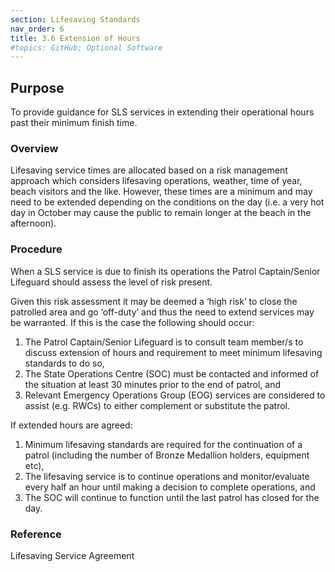 ```yaml
---
section: Lifesaving Standards
nav_order: 6
title: 3.6 Extension of Hours
#topics: GitHub; Optional Software
---
```


## Purpose

To provide guidance for SLS services in extending their operational hours past their minimum finish time.

### Overview

Lifesaving service times are allocated based on a risk management approach which considers lifesaving operations, weather, time of year, beach visitors and the like. However, these times are a minimum and may need to be extended depending on the conditions on the day (i.e. a very hot day in October may cause the public to remain longer at the beach in the afternoon).

### Procedure

When a SLS service is due to finish its operations the Patrol Captain/Senior Lifeguard should assess the level of risk present.

Given this risk assessment it may be deemed a ‘high risk’ to close the patrolled area and go ‘off-duty’ and thus the need to extend services may be warranted. If this is the case the following should occur:

1. The Patrol Captain/Senior Lifeguard is to consult team member/s to discuss extension of hours and requirement to meet minimum lifesaving standards to do so,
2. The State Operations Centre (SOC) must be contacted and informed of the situation at least 30 minutes prior to the end of patrol, and
3. Relevant Emergency Operations Group (EOG) services are considered to assist (e.g. RWCs) to either complement or substitute the patrol.

If extended hours are agreed:

1. Minimum lifesaving standards are required for the continuation of a patrol (including the number of Bronze Medallion holders, equipment etc),
2. The lifesaving service is to continue operations and monitor/evaluate every half an hour until making a decision to complete operations, and
3. The SOC will continue to function until the last patrol has closed for the day.

### Reference

Lifesaving Service Agreement
